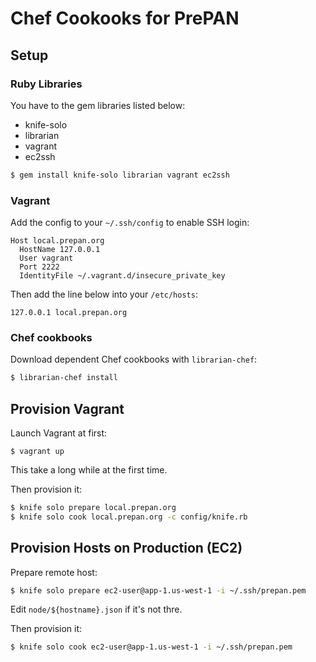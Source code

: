# Chef Cookooks for PrePAN

## Setup

### Ruby Libraries

You have to the gem libraries listed below:

  * knife-solo
  * librarian
  * vagrant
  * ec2ssh

```sh
$ gem install knife-solo librarian vagrant ec2ssh
```

### Vagrant

Add the config to your `~/.ssh/config` to enable SSH login:

```
Host local.prepan.org
  HostName 127.0.0.1
  User vagrant
  Port 2222
  IdentityFile ~/.vagrant.d/insecure_private_key
```

Then add the line below into your `/etc/hosts`:

```
127.0.0.1 local.prepan.org
```

### Chef cookbooks

Download dependent Chef cookbooks with `librarian-chef`:

```sh
$ librarian-chef install
```

## Provision Vagrant

Launch Vagrant at first:

```
$ vagrant up
```

This take a long while at the first time.

Then provision it:

```sh
$ knife solo prepare local.prepan.org
$ knife solo cook local.prepan.org -c config/knife.rb
```

## Provision Hosts on Production (EC2)

Prepare remote host:

```sh
$ knife solo prepare ec2-user@app-1.us-west-1 -i ~/.ssh/prepan.pem
```

Edit `node/${hostname}.json` if it's not thre.

Then provision it:

```sh
$ knife solo cook ec2-user@app-1.us-west-1 -i ~/.ssh/prepan.pem
```
